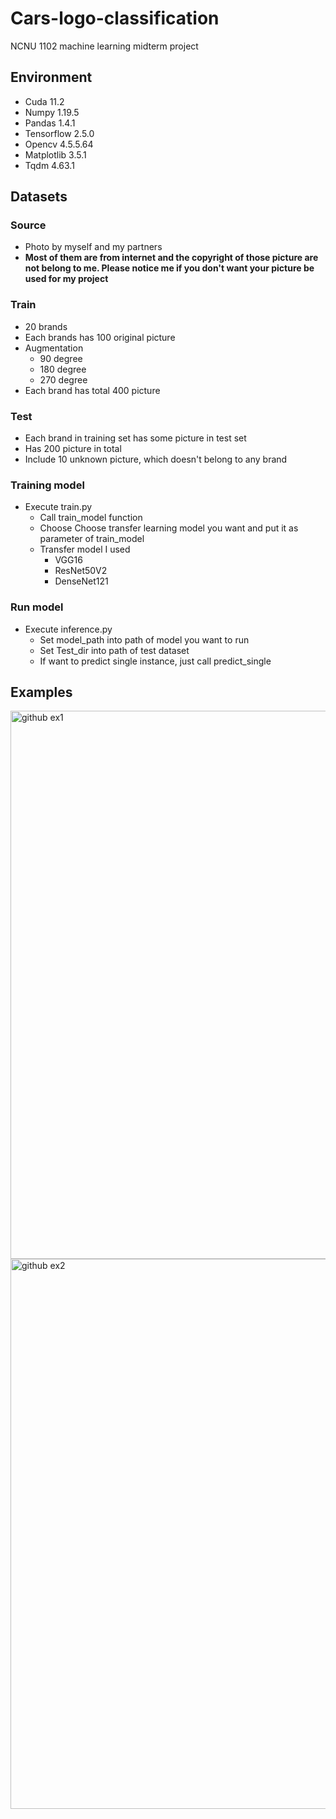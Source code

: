 # Cars-logo-classification
NCNU 1102 machine learning midterm project 
## Environment
* Cuda 11.2
* Numpy 1.19.5
* Pandas 1.4.1
* Tensorflow 2.5.0
* Opencv 4.5.5.64
* Matplotlib 3.5.1
* Tqdm 4.63.1
## Datasets
### Source
* Photo by myself and my partners
* **Most of them are from internet and the copyright of those picture are not belong to me. Please notice me if you don't want your picture be used for my project**
### Train
* 20 brands
* Each brands has 100 original picture
* Augmentation
    * 90 degree
    * 180 degree
    * 270 degree
* Each brand has total 400 picture
### Test
* Each brand in training set has some picture in test set
* Has 200 picture in total
* Include 10 unknown picture, which doesn't belong to any brand
### Training model
* Execute train.py
    * Call train_model function
    * Choose Choose transfer learning model you want and put it as parameter of train_model
    * Transfer model I used
        * VGG16
        * ResNet50V2
        * DenseNet121
### Run model
* Execute inference.py
    * Set model_path into path of model you want to run
    * Set Test_dir into path of test dataset
    * If want to predict single instance, just call predict_single
## Examples
<img width="877" alt="github ex1" src="https://user-images.githubusercontent.com/59002617/166056603-8342a519-cb27-4ad6-ac14-ee07cd14033d.png">

<img width="880" alt="github ex2" src="https://user-images.githubusercontent.com/59002617/166056713-524681f7-7d89-480c-abd5-4785826034d1.png">

